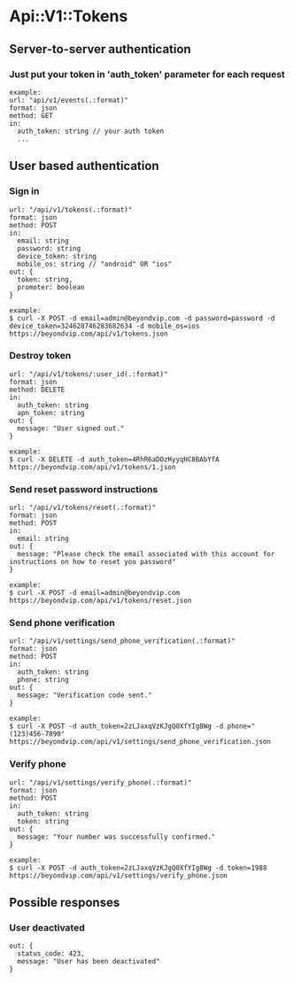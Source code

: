 # Api::V1::Tokens

## Server-to-server authentication
### Just put your token in 'auth_token' parameter for each request
    example:
    url: "api/v1/events(.:format)"
    format: json
    method: GET
    in:
      auth_token: string // your auth token
      ...

## User based authentication
### Sign in
    url: "/api/v1/tokens(.:format)"
    format: json
    method: POST
    in:
      email: string
      password: string
      device_token: string
      mobile_os: string // "android" OR "ios"
    out: {
      token: string,
      promoter: boolean
    }

    example:
    $ curl -X POST -d email=admin@beyondvip.com -d password=password -d device_token=324628746283682634 -d mobile_os=ios https://beyondvip.com/api/v1/tokens.json

### Destroy token
    url: "/api/v1/tokens/:user_id(.:format)"
    format: json
    method: DELETE
    in:
      auth_token: string
      apn_token: string
    out: {
      message: "User signed out."
    }

    example:
    $ curl -X DELETE -d auth_token=4RhR6aDOzHyyqHC8BAbYfA https://beyondvip.com/api/v1/tokens/1.json

### Send reset password instructions
    url: "/api/v1/tokens/reset(.:format)"
    format: json
    method: POST
    in:
      email: string
    out: {
      message: "Please check the email associated with this account for instructions on how to reset you password"
    }

    example:
    $ curl -X POST -d email=admin@beyondvip.com https://beyondvip.com/api/v1/tokens/reset.json

### Send phone verification
    url: "/api/v1/settings/send_phone_verification(.:format)"
    format: json
    method: POST
    in:
      auth_token: string
      phone: string
    out: {
      message: "Verification code sent."
    }

    example:
    $ curl -X POST -d auth_token=2zLJaxqVzKJgQ0XfYIg8Wg -d phone="(123)456-7890" https://beyondvip.com/api/v1/settings/send_phone_verification.json

### Verify phone
    url: "/api/v1/settings/verify_phone(.:format)"
    format: json
    method: POST
    in:
      auth_token: string
      token: string
    out: {
      message: "Your number was successfully confirmed."
    }

    example:
    $ curl -X POST -d auth_token=2zLJaxqVzKJgQ0XfYIg8Wg -d token=1988 https://beyondvip.com/api/v1/settings/verify_phone.json

## Possible responses

### User deactivated
    out: {
      status_code: 423,
      message: "User has been deactivated"
    }
